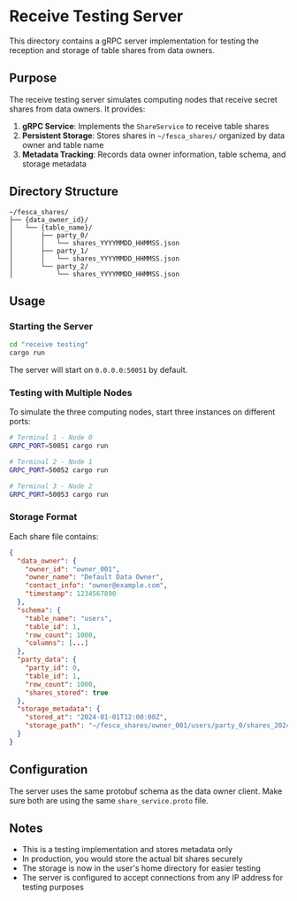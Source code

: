 # Receive Testing Server

This directory contains a gRPC server implementation for testing the reception and storage of table shares from data owners.

## Purpose

The receive testing server simulates computing nodes that receive secret shares from data owners. It provides:

1. **gRPC Service**: Implements the `ShareService` to receive table shares
2. **Persistent Storage**: Stores shares in `~/fesca_shares/` organized by data owner and table name
3. **Metadata Tracking**: Records data owner information, table schema, and storage metadata

## Directory Structure

```
~/fesca_shares/
├── {data_owner_id}/
│   └── {table_name}/
│       ├── party_0/
│       │   └── shares_YYYYMMDD_HHMMSS.json
│       ├── party_1/
│       │   └── shares_YYYYMMDD_HHMMSS.json
│       └── party_2/
│           └── shares_YYYYMMDD_HHMMSS.json
```

## Usage

### Starting the Server

```bash
cd "receive testing"
cargo run
```

The server will start on `0.0.0.0:50051` by default.

### Testing with Multiple Nodes

To simulate the three computing nodes, start three instances on different ports:

```bash
# Terminal 1 - Node 0
GRPC_PORT=50051 cargo run

# Terminal 2 - Node 1  
GRPC_PORT=50052 cargo run

# Terminal 3 - Node 2
GRPC_PORT=50053 cargo run
```

### Storage Format

Each share file contains:

```json
{
  "data_owner": {
    "owner_id": "owner_001",
    "owner_name": "Default Data Owner",
    "contact_info": "owner@example.com",
    "timestamp": 1234567890
  },
  "schema": {
    "table_name": "users",
    "table_id": 1,
    "row_count": 1000,
    "columns": [...]
  },
  "party_data": {
    "party_id": 0,
    "table_id": 1,
    "row_count": 1000,
    "shares_stored": true
  },
  "storage_metadata": {
    "stored_at": "2024-01-01T12:00:00Z",
    "storage_path": "~/fesca_shares/owner_001/users/party_0/shares_20240101_120000.json"
  }
}
```

## Configuration

The server uses the same protobuf schema as the data owner client. Make sure both are using the same `share_service.proto` file.

## Notes

- This is a testing implementation and stores metadata only
- In production, you would store the actual bit shares securely
- The storage is now in the user's home directory for easier testing
- The server is configured to accept connections from any IP address for testing purposes 